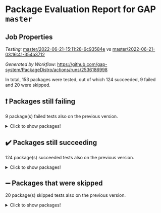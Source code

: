 # Package Evaluation Report for GAP `master`

## Job Properties

*Testing:* [master/2022-06-21-15:11:28-6c93584e](https://github.com/gap-system/PackageDistro/blob/data/reports/master/2022-06-21-15:11:28-6c93584e) vs [master/2022-06-21-03:16:41-354a3712](https://github.com/gap-system/PackageDistro/blob/data/reports/master/2022-06-21-03:16:41-354a3712)

*Generated by Workflow:* https://github.com/gap-system/PackageDistro/actions/runs/2536186998

In total, 153 packages were tested, out of which 124 succeeded, 9 failed and 20 were skipped.

## :exclamation: Packages still failing

9 package(s) failed tests also on the previous version.
<details><summary>Click to show packages!</summary>

- fining 1.4.1 [(failure)](https://github.com/gap-system/PackageDistro/runs/6987058577?check_suite_focus=true)
- francy 1.2.4 [(failure)](https://github.com/gap-system/PackageDistro/runs/6987059694?check_suite_focus=true)
- hap 1.41 [(failure)](https://github.com/gap-system/PackageDistro/runs/6987061807?check_suite_focus=true)
- normalizinterface 1.3.2 [(failure)](https://github.com/gap-system/PackageDistro/runs/6987068196?check_suite_focus=true)
- packagemanager 1.2 [(failure)](https://github.com/gap-system/PackageDistro/runs/6987069135?check_suite_focus=true)
- rcwa 4.6.4 [(failure)](https://github.com/gap-system/PackageDistro/runs/6987070785?check_suite_focus=true)
- recog 1.3.2 [(failure)](https://github.com/gap-system/PackageDistro/runs/6987071137?check_suite_focus=true)
- semigroups 4.0.0 [(failure)](https://github.com/gap-system/PackageDistro/runs/6987072184?check_suite_focus=true)
- ugaly 4.0.2 [(failure)](https://github.com/gap-system/PackageDistro/runs/6987075470?check_suite_focus=true)
</details>

## :heavy_check_mark: Packages still succeeding

124 package(s) succeeded tests also on the previous version.
<details><summary>Click to show packages!</summary>

- ace 5.4 [(success)](https://github.com/gap-system/PackageDistro/runs/6987051018?check_suite_focus=true)
- aclib 1.3.2 [(success)](https://github.com/gap-system/PackageDistro/runs/6987051230?check_suite_focus=true)
- agt 0.2 [(success)](https://github.com/gap-system/PackageDistro/runs/6987051367?check_suite_focus=true)
- alnuth 3.2.1 [(success)](https://github.com/gap-system/PackageDistro/runs/6987051559?check_suite_focus=true)
- anupq 3.2.6 [(success)](https://github.com/gap-system/PackageDistro/runs/6987052057?check_suite_focus=true)
- atlasrep 2.1.2 [(success)](https://github.com/gap-system/PackageDistro/runs/6987052201?check_suite_focus=true)
- autodoc 2022.03.10 [(success)](https://github.com/gap-system/PackageDistro/runs/6987052365?check_suite_focus=true)
- automata 1.15 [(success)](https://github.com/gap-system/PackageDistro/runs/6987052539?check_suite_focus=true)
- automgrp 1.3.2 [(success)](https://github.com/gap-system/PackageDistro/runs/6987052696?check_suite_focus=true)
- autpgrp 1.10.2 [(success)](https://github.com/gap-system/PackageDistro/runs/6987052878?check_suite_focus=true)
- cap 2022.06-04 [(success)](https://github.com/gap-system/PackageDistro/runs/6987053034?check_suite_focus=true)
- caratinterface 2.3.3 [(success)](https://github.com/gap-system/PackageDistro/runs/6987053190?check_suite_focus=true)
- cddinterface 2020.06.24 [(success)](https://github.com/gap-system/PackageDistro/runs/6987053363?check_suite_focus=true)
- circle 1.6.5 [(success)](https://github.com/gap-system/PackageDistro/runs/6987053509?check_suite_focus=true)
- classicpres 1.22 [(success)](https://github.com/gap-system/PackageDistro/runs/6987053658?check_suite_focus=true)
- cohomolo 1.6.10 [(success)](https://github.com/gap-system/PackageDistro/runs/6987054122?check_suite_focus=true)
- congruence 1.2.4 [(success)](https://github.com/gap-system/PackageDistro/runs/6987054337?check_suite_focus=true)
- corelg 1.56 [(success)](https://github.com/gap-system/PackageDistro/runs/6987054716?check_suite_focus=true)
- crime 1.6 [(success)](https://github.com/gap-system/PackageDistro/runs/6987054894?check_suite_focus=true)
- crisp 1.4.5 [(success)](https://github.com/gap-system/PackageDistro/runs/6987055174?check_suite_focus=true)
- crypting 0.10 [(success)](https://github.com/gap-system/PackageDistro/runs/6987055349?check_suite_focus=true)
- cryst 4.1.24 [(success)](https://github.com/gap-system/PackageDistro/runs/6987055697?check_suite_focus=true)
- crystcat 1.1.9 [(success)](https://github.com/gap-system/PackageDistro/runs/6987055846?check_suite_focus=true)
- ctbllib 1.3.4 [(success)](https://github.com/gap-system/PackageDistro/runs/6987056000?check_suite_focus=true)
- cubefree 1.19 [(success)](https://github.com/gap-system/PackageDistro/runs/6987056163?check_suite_focus=true)
- curlinterface 2.2.2 [(success)](https://github.com/gap-system/PackageDistro/runs/6987056287?check_suite_focus=true)
- cvec 2.7.5 [(success)](https://github.com/gap-system/PackageDistro/runs/6987056518?check_suite_focus=true)
- datastructures 0.2.7 [(success)](https://github.com/gap-system/PackageDistro/runs/6987056692?check_suite_focus=true)
- deepthought 1.0.5 [(success)](https://github.com/gap-system/PackageDistro/runs/6987056823?check_suite_focus=true)
- design 1.7 [(success)](https://github.com/gap-system/PackageDistro/runs/6987056956?check_suite_focus=true)
- difsets 2.3.1 [(success)](https://github.com/gap-system/PackageDistro/runs/6987057055?check_suite_focus=true)
- digraphs 1.5.3 [(success)](https://github.com/gap-system/PackageDistro/runs/6987057229?check_suite_focus=true)
- edim 1.3.5 [(success)](https://github.com/gap-system/PackageDistro/runs/6987057544?check_suite_focus=true)
- example 4.3.1 [(success)](https://github.com/gap-system/PackageDistro/runs/6987057735?check_suite_focus=true)
- factint 1.6.3 [(success)](https://github.com/gap-system/PackageDistro/runs/6987057973?check_suite_focus=true)
- ferret 1.0.7 [(success)](https://github.com/gap-system/PackageDistro/runs/6987058144?check_suite_focus=true)
- fga 1.4.0 [(success)](https://github.com/gap-system/PackageDistro/runs/6987058420?check_suite_focus=true)
- float 1.0.3 [(success)](https://github.com/gap-system/PackageDistro/runs/6987058738?check_suite_focus=true)
- format 1.4.3 [(success)](https://github.com/gap-system/PackageDistro/runs/6987058893?check_suite_focus=true)
- forms 1.2.7 [(success)](https://github.com/gap-system/PackageDistro/runs/6987059150?check_suite_focus=true)
- fplsa 1.2.5 [(success)](https://github.com/gap-system/PackageDistro/runs/6987059364?check_suite_focus=true)
- fr 2.4.8 [(success)](https://github.com/gap-system/PackageDistro/runs/6987059502?check_suite_focus=true)
- fwtree 1.3 [(success)](https://github.com/gap-system/PackageDistro/runs/6987059849?check_suite_focus=true)
- gbnp 1.0.5 [(success)](https://github.com/gap-system/PackageDistro/runs/6987060075?check_suite_focus=true)
- generalizedmorphismsforcap 2022.05-01 [(success)](https://github.com/gap-system/PackageDistro/runs/6987060208?check_suite_focus=true)
- genss 1.6.6 [(success)](https://github.com/gap-system/PackageDistro/runs/6987060372?check_suite_focus=true)
- gradedringforhomalg 2022.03-01 [(success)](https://github.com/gap-system/PackageDistro/runs/6987060610?check_suite_focus=true)
- grape 4.8.5 [(success)](https://github.com/gap-system/PackageDistro/runs/6987060788?check_suite_focus=true)
- groupoids 1.69 [(success)](https://github.com/gap-system/PackageDistro/runs/6987060948?check_suite_focus=true)
- grpconst 2.6.2 [(success)](https://github.com/gap-system/PackageDistro/runs/6987061247?check_suite_focus=true)
- guarana 0.96.3 [(success)](https://github.com/gap-system/PackageDistro/runs/6987061467?check_suite_focus=true)
- guava 3.16 [(success)](https://github.com/gap-system/PackageDistro/runs/6987061641?check_suite_focus=true)
- hapcryst 0.1.14 [(success)](https://github.com/gap-system/PackageDistro/runs/6987061972?check_suite_focus=true)
- hecke 1.5.3 [(success)](https://github.com/gap-system/PackageDistro/runs/6987062228?check_suite_focus=true)
- help 3.5 [(success)](https://github.com/gap-system/PackageDistro/runs/6987062544?check_suite_focus=true)
- idrel 2.44 [(success)](https://github.com/gap-system/PackageDistro/runs/6987062751?check_suite_focus=true)
- images 1.3.1 [(success)](https://github.com/gap-system/PackageDistro/runs/6987062939?check_suite_focus=true)
- intpic 0.3.0 [(success)](https://github.com/gap-system/PackageDistro/runs/6987063190?check_suite_focus=true)
- io 4.7.2 [(success)](https://github.com/gap-system/PackageDistro/runs/6987063455?check_suite_focus=true)
- irredsol 1.4.3 [(success)](https://github.com/gap-system/PackageDistro/runs/6987063727?check_suite_focus=true)
- json 2.1.0 [(success)](https://github.com/gap-system/PackageDistro/runs/6987063990?check_suite_focus=true)
- jupyterkernel 1.4.1 [(success)](https://github.com/gap-system/PackageDistro/runs/6987064250?check_suite_focus=true)
- jupyterviz 1.5.1 [(success)](https://github.com/gap-system/PackageDistro/runs/6987064559?check_suite_focus=true)
- kan 1.34 [(success)](https://github.com/gap-system/PackageDistro/runs/6987064777?check_suite_focus=true)
- kbmag 1.5.9 [(success)](https://github.com/gap-system/PackageDistro/runs/6987064958?check_suite_focus=true)
- laguna 3.9.5 [(success)](https://github.com/gap-system/PackageDistro/runs/6987065295?check_suite_focus=true)
- liealgdb 2.2.1 [(success)](https://github.com/gap-system/PackageDistro/runs/6987065517?check_suite_focus=true)
- liepring 2.6 [(success)](https://github.com/gap-system/PackageDistro/runs/6987065755?check_suite_focus=true)
- liering 2.4.2 [(success)](https://github.com/gap-system/PackageDistro/runs/6987065969?check_suite_focus=true)
- linearalgebraforcap 2022.06-02 [(success)](https://github.com/gap-system/PackageDistro/runs/6987066151?check_suite_focus=true)
- loops 3.4.1 [(success)](https://github.com/gap-system/PackageDistro/runs/6987066376?check_suite_focus=true)
- lpres 1.0.3 [(success)](https://github.com/gap-system/PackageDistro/runs/6987066543?check_suite_focus=true)
- majoranaalgebras 1.4 [(success)](https://github.com/gap-system/PackageDistro/runs/6987066752?check_suite_focus=true)
- mapclass 1.4.5 [(success)](https://github.com/gap-system/PackageDistro/runs/6987066905?check_suite_focus=true)
- matgrp 0.64 [(success)](https://github.com/gap-system/PackageDistro/runs/6987067053?check_suite_focus=true)
- modisom 2.5.2 [(success)](https://github.com/gap-system/PackageDistro/runs/6987067216?check_suite_focus=true)
- modulepresentationsforcap 2022.05-03 [(success)](https://github.com/gap-system/PackageDistro/runs/6987067490?check_suite_focus=true)
- monoidalcategories 2022.06-06 [(success)](https://github.com/gap-system/PackageDistro/runs/6987067623?check_suite_focus=true)
- nconvex 2020.11-04 [(success)](https://github.com/gap-system/PackageDistro/runs/6987067759?check_suite_focus=true)
- nilmat 1.4.1 [(success)](https://github.com/gap-system/PackageDistro/runs/6987067894?check_suite_focus=true)
- nock 1.5 [(success)](https://github.com/gap-system/PackageDistro/runs/6987068042?check_suite_focus=true)
- nq 2.5.8 [(success)](https://github.com/gap-system/PackageDistro/runs/6987068382?check_suite_focus=true)
- numericalsgps 1.3.0 [(success)](https://github.com/gap-system/PackageDistro/runs/6987068612?check_suite_focus=true)
- openmath 11.5.1 [(success)](https://github.com/gap-system/PackageDistro/runs/6987068794?check_suite_focus=true)
- orb 4.8.4 [(success)](https://github.com/gap-system/PackageDistro/runs/6987068995?check_suite_focus=true)
- patternclass 2.4.2 [(success)](https://github.com/gap-system/PackageDistro/runs/6987069300?check_suite_focus=true)
- permut 2.0.4 [(success)](https://github.com/gap-system/PackageDistro/runs/6987069429?check_suite_focus=true)
- polenta 1.3.10 [(success)](https://github.com/gap-system/PackageDistro/runs/6987069580?check_suite_focus=true)
- polymaking 0.8.6 [(success)](https://github.com/gap-system/PackageDistro/runs/6987069731?check_suite_focus=true)
- primgrp 3.4.2 [(success)](https://github.com/gap-system/PackageDistro/runs/6987069943?check_suite_focus=true)
- profiling 2.5.0 [(success)](https://github.com/gap-system/PackageDistro/runs/6987070084?check_suite_focus=true)
- qpa 1.33 [(success)](https://github.com/gap-system/PackageDistro/runs/6987070207?check_suite_focus=true)
- quagroup 1.8.3 [(success)](https://github.com/gap-system/PackageDistro/runs/6987070360?check_suite_focus=true)
- radiroot 2.9 [(success)](https://github.com/gap-system/PackageDistro/runs/6987070640?check_suite_focus=true)
- rds 1.8 [(success)](https://github.com/gap-system/PackageDistro/runs/6987070999?check_suite_focus=true)
- repndecomp 1.2.1 [(success)](https://github.com/gap-system/PackageDistro/runs/6987071456?check_suite_focus=true)
- repsn 3.1.0 [(success)](https://github.com/gap-system/PackageDistro/runs/6987071671?check_suite_focus=true)
- resclasses 4.7.2 [(success)](https://github.com/gap-system/PackageDistro/runs/6987071856?check_suite_focus=true)
- scscp 2.3.1 [(success)](https://github.com/gap-system/PackageDistro/runs/6987072050?check_suite_focus=true)
- sglppow 2.2 [(success)](https://github.com/gap-system/PackageDistro/runs/6987072304?check_suite_focus=true)
- sgpviz 0.999.5 [(success)](https://github.com/gap-system/PackageDistro/runs/6987072453?check_suite_focus=true)
- simpcomp 2.1.14 [(success)](https://github.com/gap-system/PackageDistro/runs/6987072593?check_suite_focus=true)
- singular 2020.12.18 [(success)](https://github.com/gap-system/PackageDistro/runs/6987072753?check_suite_focus=true)
- sla 1.5.3 [(success)](https://github.com/gap-system/PackageDistro/runs/6987072948?check_suite_focus=true)
- smallgrp 1.5 [(success)](https://github.com/gap-system/PackageDistro/runs/6987073175?check_suite_focus=true)
- smallsemi 0.6.13 [(success)](https://github.com/gap-system/PackageDistro/runs/6987073460?check_suite_focus=true)
- sonata 2.9.4 [(success)](https://github.com/gap-system/PackageDistro/runs/6987073862?check_suite_focus=true)
- sophus 1.25 [(success)](https://github.com/gap-system/PackageDistro/runs/6987074078?check_suite_focus=true)
- spinsym 1.5.2 [(success)](https://github.com/gap-system/PackageDistro/runs/6987074288?check_suite_focus=true)
- symbcompcc 1.3.2 [(success)](https://github.com/gap-system/PackageDistro/runs/6987074446?check_suite_focus=true)
- thelma 1.3 [(success)](https://github.com/gap-system/PackageDistro/runs/6987074594?check_suite_focus=true)
- tomlib 1.2.9 [(success)](https://github.com/gap-system/PackageDistro/runs/6987074781?check_suite_focus=true)
- toric 1.9.5 [(success)](https://github.com/gap-system/PackageDistro/runs/6987074950?check_suite_focus=true)
- transgrp 3.6.2 [(success)](https://github.com/gap-system/PackageDistro/runs/6987075159?check_suite_focus=true)
- unipot 1.5 [(success)](https://github.com/gap-system/PackageDistro/runs/6987075711?check_suite_focus=true)
- unitlib 4.1.0 [(success)](https://github.com/gap-system/PackageDistro/runs/6987075931?check_suite_focus=true)
- utils 0.72 [(success)](https://github.com/gap-system/PackageDistro/runs/6987076127?check_suite_focus=true)
- uuid 0.7 [(success)](https://github.com/gap-system/PackageDistro/runs/6987076330?check_suite_focus=true)
- walrus 0.9991 [(success)](https://github.com/gap-system/PackageDistro/runs/6987076489?check_suite_focus=true)
- wedderga 4.10.2 [(success)](https://github.com/gap-system/PackageDistro/runs/6987076719?check_suite_focus=true)
- xmod 2.88 [(success)](https://github.com/gap-system/PackageDistro/runs/6987076873?check_suite_focus=true)
- xmodalg 1.22 [(success)](https://github.com/gap-system/PackageDistro/runs/6987077080?check_suite_focus=true)
- yangbaxter 0.10.0 [(success)](https://github.com/gap-system/PackageDistro/runs/6987077240?check_suite_focus=true)
- zeromqinterface 0.13 [(success)](https://github.com/gap-system/PackageDistro/runs/6987077397?check_suite_focus=true)
</details>

## :heavy_minus_sign: Packages that were skipped

20 package(s) skipped tests also on the previous version.
<details><summary>Click to show packages!</summary>

- 4ti2interface 2022.03-01 [(skipped)](https://github.com/gap-system/PackageDistro/runs/6986860268?check_suite_focus=true)
- browse 1.8.14 [(skipped)](https://github.com/gap-system/PackageDistro/runs/6986860268?check_suite_focus=true)
- examplesforhomalg 2022.03-01 [(skipped)](https://github.com/gap-system/PackageDistro/runs/6986860268?check_suite_focus=true)
- gapdoc 1.6.5 [(skipped)](https://github.com/gap-system/PackageDistro/runs/6986860268?check_suite_focus=true)
- gauss 2022.03-01 [(skipped)](https://github.com/gap-system/PackageDistro/runs/6986860268?check_suite_focus=true)
- gaussforhomalg 2022.03-01 [(skipped)](https://github.com/gap-system/PackageDistro/runs/6986860268?check_suite_focus=true)
- gradedmodules 2022.03-01 [(skipped)](https://github.com/gap-system/PackageDistro/runs/6986860268?check_suite_focus=true)
- homalg 2022.03-01 [(skipped)](https://github.com/gap-system/PackageDistro/runs/6986860268?check_suite_focus=true)
- homalgtocas 2022.03-01 [(skipped)](https://github.com/gap-system/PackageDistro/runs/6986860268?check_suite_focus=true)
- io_forhomalg 2022.03-01 [(skipped)](https://github.com/gap-system/PackageDistro/runs/6986860268?check_suite_focus=true)
- itc 1.5.1 [(skipped)](https://github.com/gap-system/PackageDistro/runs/6986860268?check_suite_focus=true)
- localizeringforhomalg 2022.03-01 [(skipped)](https://github.com/gap-system/PackageDistro/runs/6986860268?check_suite_focus=true)
- matricesforhomalg 2022.04-01 [(skipped)](https://github.com/gap-system/PackageDistro/runs/6986860268?check_suite_focus=true)
- modules 2022.03-01 [(skipped)](https://github.com/gap-system/PackageDistro/runs/6986860268?check_suite_focus=true)
- polycyclic 2.16 [(skipped)](https://github.com/gap-system/PackageDistro/runs/6986860268?check_suite_focus=true)
- ringsforhomalg 2022.04-01 [(skipped)](https://github.com/gap-system/PackageDistro/runs/6986860268?check_suite_focus=true)
- sco 2022.03-01 [(skipped)](https://github.com/gap-system/PackageDistro/runs/6986860268?check_suite_focus=true)
- toolsforhomalg 2022.05-01 [(skipped)](https://github.com/gap-system/PackageDistro/runs/6986860268?check_suite_focus=true)
- toricvarieties 2022.03.23 [(skipped)](https://github.com/gap-system/PackageDistro/runs/6986860268?check_suite_focus=true)
- xgap 4.31 [(skipped)](https://github.com/gap-system/PackageDistro/runs/6986860268?check_suite_focus=true)
</details>


